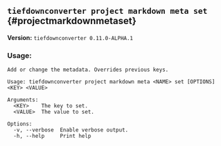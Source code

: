 ## `tiefdownconverter project markdown meta set` {#projectmarkdownmetaset}

**Version:** `tiefdownconverter 0.11.0-ALPHA.1`

### Usage:
```
Add or change the metadata. Overrides previous keys.

Usage: tiefdownconverter project markdown meta <NAME> set [OPTIONS] <KEY> <VALUE>

Arguments:
  <KEY>    The key to set.
  <VALUE>  The value to set.

Options:
  -v, --verbose  Enable verbose output.
  -h, --help     Print help
```

